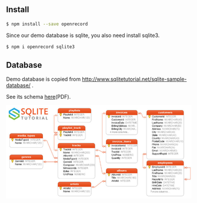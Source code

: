 ## Install

```bash
$ npm install --save openrecord
```

Since our demo database is sqlite, you also need install sqlite3.

```bash
$ npm i openrecord sqlite3
```

## Database

Demo database is copied from http://www.sqlitetutorial.net/sqlite-sample-database/ .

See its schema [here](http://www.sqlitetutorial.net/wp-content/uploads/2018/03/sqlite-sample-database-diagram-color.pdf)(PDF).

![](./db/schema.jpg)
